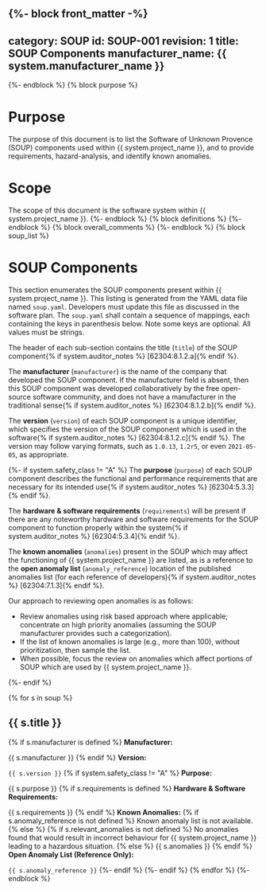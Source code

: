 {%- block front_matter -%}
---
category: SOUP
id: SOUP-001
revision: 1
title: SOUP Components
manufacturer_name: {{ system.manufacturer_name }}
---
{%- endblock %}
{% block purpose %}
# Purpose

The purpose of this document is to list the Software of Unknown Provence (SOUP) components used within {{ system.project_name }}, and to provide requirements, hazard-analysis, and identify known anomalies.

# Scope

The scope of this document is the software system within {{ system.project_name }}.
{%- endblock %}
{% block definitions %}
{%- endblock %}
{% block overall_comments %}
{%- endblock %}
{% block soup_list %}
# SOUP Components

This section enumerates the SOUP components present within {{ system.project_name }}.  This listing is generated from the YAML data file named `soup.yaml`.  Developers must update this file as discussed in the software plan.  The `soup.yaml` shall contain a sequence of mappings, each containing the keys in parenthesis below.  Note some keys are optional.  All values must be strings.

The header of each sub-section contains the title (`title`) of the SOUP component{% if system.auditor_notes %} [62304:8.1.2.a]{% endif %}.

The **manufacturer** (`manufacturer`) is the name of the company that developed the SOUP component.  If the manufacturer field is absent, then this SOUP component was developed collaboratively by the free open-source software community, and does not have a manufacturer in the traditional sense{% if system.auditor_notes %} [62304:8.1.2.b]{% endif %}.

The **version** (`version`) of each SOUP component is a unique identifier, which specifies the version of the SOUP component which is used in the software{% if system.auditor_notes %} [62304:8.1.2.c]{% endif %}.  The version may follow varying formats, such as `1.0.13`, `1.2r5`, or even `2021-05-05`, as appropriate.

{%- if system.safety_class != "A" %}
The **purpose** (`purpose`) of each SOUP component describes the functional and performance requirements that are necessary for its intended use{% if system.auditor_notes %} [62304:5.3.3]{% endif %}.

The **hardware & software requirements** (`requirements`) will be present if there are any noteworthy hardware and software requirements for the SOUP component to function properly within the system{% if system.auditor_notes %} [62304:5.3.4]{% endif %}.

The **known anomalies** (`anomalies`) present in the SOUP which may affect the functioning of {{ system.project_name }} are listed, as is a reference to the **open anomaly list** (`anomaly_reference`) location of the published anomalies list (for each reference of developers){% if system.auditor_notes %} [62304:7.1.3]{% endif %}.

Our approach to reviewing open anomalies is as follows:
- Review anomalies using risk based approach where applicable; concentrate on high priority anomalies (assuming the SOUP manufacturer provides such a categorization).
- If the list of known anomalies is large (e.g., more than 100), without prioritization, then sample the list.
- When possible, focus the review on anomalies which affect portions of SOUP which are used by {{ system.project_name }}.

{%- endif %}

{% for s in soup %}
## {{ s.title }}
{% if s.manufacturer is defined %}
**Manufacturer:**

{{ s.manufacturer }}
{% endif %}
**Version:**

`{{ s.version }}`
{% if system.safety_class != "A" %}
**Purpose:**

{{ s.purpose }}
{% if s.requirements is defined %}
**Hardware & Software Requirements:**

{{ s.requirements }}
{% endif %}
**Known Anomalies:**
{% if s.anomaly_reference is not defined %}
Known anomaly list is not available.
{% else %}
{% if s.relevant_anomalies is not defined %}
No anomalies found that would result in incorrect behaviour for {{ system.project_name }} leading to a hazardous situation.
{% else %}
{{ s.anomalies }}
{% endif %}
**Open Anomaly List (Reference Only):**

`{{ s.anomaly_reference }}`
{%- endif %}
{%- endif %}
{% endfor %}
{%- endblock %}
